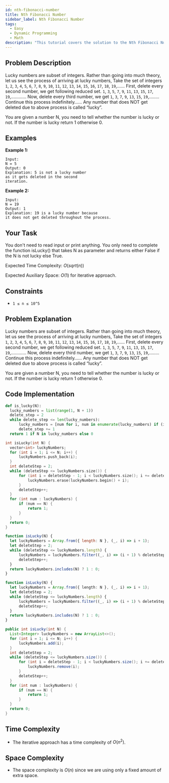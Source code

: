 ```yaml
---
id: nth-fibonacci-number
title: Nth Fibonacci Number
sidebar_label: Nth Fibonacci Number
tags:
  - Easy
  - Dynamic Programming
  - Math
description: "This tutorial covers the solution to the Nth Fibonacci Number problem from the GeeksforGeeks."
---
```

## Problem Description

Lucky numbers are subset of integers. Rather than going into much theory, let us see the process of arriving at lucky numbers,
Take the set of integers
`1`, `2`, `3`, `4`, `5`, `6`, `7`, `8`, `9`, `10`, `11`, `12`, `13`, `14`, `15`, `16`, `17`, `18`, `19`,……
First, delete every second number, we get following reduced set.
`1`, `3`, `5`, `7`, `9`, `11`, `13`, `15`, `17`, `19`,…………
Now, delete every third number, we get
`1`, `3`, `7`, `9`, `13`, `15`, `19`,….….
Continue this process indefinitely……
Any number that does NOT get deleted due to above process is called “lucky”.

You are given a number N, you need to tell whether the number is lucky or not. If the number is lucky return 1 otherwise 0.

## Examples

**Example 1:**

```
Input:
N = 5
Output: 0
Explanation: 5 is not a lucky number 
as it gets deleted in the second 
iteration.
```

**Example 2:**

```
Input:
N = 19
Output: 1
Explanation: 19 is a lucky number because 
it does not get deleted throughout the process.
```

## Your Task

You don't need to read input or print anything. You only need to complete the function isLucky() that takes N as parameter and returns either False if the N is not lucky else True.

Expected Time Complexity: $O(sqrt(n))$

Expected Auxiliary Space: $O(1)$ for iterative approach.

## Constraints

* `1 ≤ n ≤ 10^5`

## Problem Explanation

Lucky numbers are subset of integers. Rather than going into much theory, let us see the process of arriving at lucky numbers,
Take the set of integers
`1`, `2`, `3`, `4`, `5`, `6`, `7`, `8`, `9`, `10`, `11`, `12`, `13`, `14`, `15`, `16`, `17`, `18`, `19`,……
First, delete every second number, we get following reduced set.
`1`, `3`, `5`, `7`, `9`, `11`, `13`, `15`, `17`, `19`,…………
Now, delete every third number, we get
`1`, `3`, `7`, `9`, `13`, `15`, `19`,….….
Continue this process indefinitely……
Any number that does NOT get deleted due to above process is called “lucky”.

You are given a number N, you need to tell whether the number is lucky or not. If the number is lucky return 1 otherwise 0.

## Code Implementation

<Tabs>
  <TabItem value="Python" label="Python" default>
  <SolutionAuthor name="@Ishitamukherjee2004"/>

  ```py
  def is_lucky(N):
    lucky_numbers = list(range(1, N + 1))
    delete_step = 2
    while delete_step <= len(lucky_numbers):
        lucky_numbers = [num for i, num in enumerate(lucky_numbers) if (i + 1) % delete_step != 0]
        delete_step += 1
    return 1 if N in lucky_numbers else 0

  ```

  </TabItem>
  <TabItem value="C++" label="C++">
  <SolutionAuthor name="@Ishitamukherjee2004"/>

  ```cpp
  int isLucky(int N) {
    vector<int> luckyNumbers;
    for (int i = 1; i <= N; i++) {
        luckyNumbers.push_back(i);
    }
    int deleteStep = 2;
    while (deleteStep <= luckyNumbers.size()) {
        for (int i = deleteStep - 1; i < luckyNumbers.size(); i += deleteStep) {
            luckyNumbers.erase(luckyNumbers.begin() + i);
        }
        deleteStep++;
    }
    for (int num : luckyNumbers) {
        if (num == N) {
            return 1;
        }
    }
    return 0;
}

  ```

  </TabItem>

  <TabItem value="Javascript" label="Javascript" default>
  <SolutionAuthor name="@Ishitamukherjee2004"/>

  ```javascript
function isLucky(N) {
    let luckyNumbers = Array.from({ length: N }, (_, i) => i + 1);
    let deleteStep = 2;
    while (deleteStep <= luckyNumbers.length) {
        luckyNumbers = luckyNumbers.filter((_, i) => (i + 1) % deleteStep !== 0);
        deleteStep++;
    }
    return luckyNumbers.includes(N) ? 1 : 0;
}


  ```

  </TabItem>

  <TabItem value="Typescript" label="Typescript" default>
  <SolutionAuthor name="@Ishitamukherjee2004"/>

  ```typescript
function isLucky(N) {
    let luckyNumbers = Array.from({ length: N }, (_, i) => i + 1);
    let deleteStep = 2;
    while (deleteStep <= luckyNumbers.length) {
        luckyNumbers = luckyNumbers.filter((_, i) => (i + 1) % deleteStep !== 0);
        deleteStep++;
    }
    return luckyNumbers.includes(N) ? 1 : 0;
}


  ```

  </TabItem>

  <TabItem value="Java" label="Java" default>
  <SolutionAuthor name="@Ishitamukherjee2004"/>

  ```java
public int isLucky(int N) {
    List<Integer> luckyNumbers = new ArrayList<>();
    for (int i = 1; i <= N; i++) {
        luckyNumbers.add(i);
    }
    int deleteStep = 2;
    while (deleteStep <= luckyNumbers.size()) {
        for (int i = deleteStep - 1; i < luckyNumbers.size(); i += deleteStep) {
            luckyNumbers.remove(i);
        }
        deleteStep++;
    }
    for (int num : luckyNumbers) {
        if (num == N) {
            return 1;
        }
    }
    return 0;
}


  ```

  </TabItem>
</Tabs>


## Time Complexity

* The iterative approach has a time complexity of $O(n^2)$.

## Space Complexity

* The space complexity is $O(n)$ since we are using only a fixed amount of extra space.